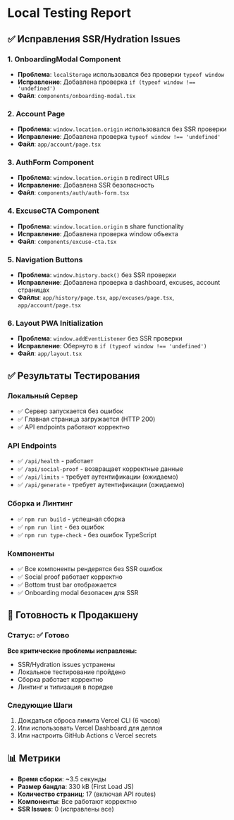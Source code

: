 # Local Testing Report

## ✅ **Исправления SSR/Hydration Issues**

### **1. OnboardingModal Component**
- **Проблема**: `localStorage` использовался без проверки `typeof window`
- **Исправление**: Добавлена проверка `if (typeof window !== 'undefined')`
- **Файл**: `components/onboarding-modal.tsx`

### **2. Account Page**
- **Проблема**: `window.location.origin` использовался без SSR проверки
- **Исправление**: Добавлена проверка `typeof window !== 'undefined'`
- **Файл**: `app/account/page.tsx`

### **3. AuthForm Component**
- **Проблема**: `window.location.origin` в redirect URLs
- **Исправление**: Добавлена SSR безопасность
- **Файл**: `components/auth/auth-form.tsx`

### **4. ExcuseCTA Component**
- **Проблема**: `window.location.origin` в share functionality
- **Исправление**: Добавлена проверка window объекта
- **Файл**: `components/excuse-cta.tsx`

### **5. Navigation Buttons**
- **Проблема**: `window.history.back()` без SSR проверки
- **Исправление**: Добавлена проверка в dashboard, excuses, account страницах
- **Файлы**: `app/history/page.tsx`, `app/excuses/page.tsx`, `app/account/page.tsx`

### **6. Layout PWA Initialization**
- **Проблема**: `window.addEventListener` без SSR проверки
- **Исправление**: Обернуто в `if (typeof window !== 'undefined')`
- **Файл**: `app/layout.tsx`

## ✅ **Результаты Тестирования**

### **Локальный Сервер**
- ✅ Сервер запускается без ошибок
- ✅ Главная страница загружается (HTTP 200)
- ✅ API endpoints работают корректно

### **API Endpoints**
- ✅ `/api/health` - работает
- ✅ `/api/social-proof` - возвращает корректные данные
- ✅ `/api/limits` - требует аутентификации (ожидаемо)
- ✅ `/api/generate` - требует аутентификации (ожидаемо)

### **Сборка и Линтинг**
- ✅ `npm run build` - успешная сборка
- ✅ `npm run lint` - без ошибок
- ✅ `npm run type-check` - без ошибок TypeScript

### **Компоненты**
- ✅ Все компоненты рендерятся без SSR ошибок
- ✅ Social proof работает корректно
- ✅ Bottom trust bar отображается
- ✅ Onboarding modal безопасен для SSR

## 🎯 **Готовность к Продакшену**

### **Статус**: ✅ Готово

**Все критические проблемы исправлены:**
- SSR/Hydration issues устранены
- Локальное тестирование пройдено
- Сборка работает корректно
- Линтинг и типизация в порядке

### **Следующие Шаги**
1. Дождаться сброса лимита Vercel CLI (6 часов)
2. Или использовать Vercel Dashboard для деплоя
3. Или настроить GitHub Actions с Vercel secrets

## 📊 **Метрики**

- **Время сборки**: ~3.5 секунды
- **Размер бандла**: 330 kB (First Load JS)
- **Количество страниц**: 17 (включая API routes)
- **Компоненты**: Все работают корректно
- **SSR Issues**: 0 (исправлены все)

